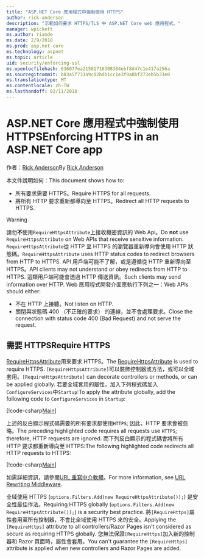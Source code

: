 ```yaml
---
title: "ASP.NET Core 應用程式中強制使用 HTTPS"
author: rick-anderson
description: "示範如何要求 HTTPS/TLS 中 ASP.NET Core web 應用程式。"
manager: wpickett
ms.author: riande
ms.date: 2/9/2018
ms.prod: asp.net-core
ms.technology: aspnet
ms.topic: article
uid: security/enforcing-ssl
ms.openlocfilehash: 636077ea21581716308384ebf8d47c1e417a256a
ms.sourcegitcommit: b83a5f731a9c02bdb1cc1e3f9a8bf273eb5b33e0
ms.translationtype: MT
ms.contentlocale: zh-TW
ms.lasthandoff: 02/11/2018
---
```

# <a name="enforcing-https-in-an-aspnet-core-app"></a><span data-ttu-id="ceea1-103">ASP.NET Core 應用程式中強制使用 HTTPS</span><span class="sxs-lookup"><span data-stu-id="ceea1-103">Enforcing HTTPS in an ASP.NET Core app</span></span>

<span data-ttu-id="ceea1-104">作者：[Rick Anderson](https://twitter.com/RickAndMSFT)</span><span class="sxs-lookup"><span data-stu-id="ceea1-104">By [Rick Anderson](https://twitter.com/RickAndMSFT)</span></span>

<span data-ttu-id="ceea1-105">本文件說明如何：</span><span class="sxs-lookup"><span data-stu-id="ceea1-105">This document shows how to:</span></span>

- <span data-ttu-id="ceea1-106">所有要求需要 HTTPS。</span><span class="sxs-lookup"><span data-stu-id="ceea1-106">Require HTTPS for all requests.</span></span>
- <span data-ttu-id="ceea1-107">將所有 HTTP 要求重新都導向至 HTTPS。</span><span class="sxs-lookup"><span data-stu-id="ceea1-107">Redirect all HTTP requests to HTTPS.</span></span>

> [!WARNING]
> <span data-ttu-id="ceea1-108">請勿**不**使用`RequireHttpsAttribute`上接收機密資訊的 Web Api。</span><span class="sxs-lookup"><span data-stu-id="ceea1-108">Do **not** use `RequireHttpsAttribute` on Web APIs that receive sensitive information.</span></span> <span data-ttu-id="ceea1-109">`RequireHttpsAttribute`從 HTTP 至 HTTPS 的瀏覽器重新導向會使用 HTTP 狀態碼。</span><span class="sxs-lookup"><span data-stu-id="ceea1-109">`RequireHttpsAttribute` uses HTTP status codes to redirect browsers from HTTP to HTTPS.</span></span> <span data-ttu-id="ceea1-110">API 用戶端可能不了解，或是遵循從 HTTP 重新導向至 HTTPS。</span><span class="sxs-lookup"><span data-stu-id="ceea1-110">API clients may not understand or obey redirects from HTTP to HTTPS.</span></span> <span data-ttu-id="ceea1-111">這類用戶端可能會透過 HTTP 傳送資訊。</span><span class="sxs-lookup"><span data-stu-id="ceea1-111">Such clients may send information over HTTP.</span></span> <span data-ttu-id="ceea1-112">Web 應用程式開發介面應執行下列之一：</span><span class="sxs-lookup"><span data-stu-id="ceea1-112">Web APIs should either:</span></span>
>
>* <span data-ttu-id="ceea1-113">不在 HTTP 上接聽。</span><span class="sxs-lookup"><span data-stu-id="ceea1-113">Not listen on HTTP.</span></span>
>* <span data-ttu-id="ceea1-114">關閉與狀態碼 400 （不正確的要求） 的連線，並不會處理要求。</span><span class="sxs-lookup"><span data-stu-id="ceea1-114">Close the connection with status code 400 (Bad Request) and not serve the request.</span></span>

## <a name="require-https"></a><span data-ttu-id="ceea1-115">需要 HTTPS</span><span class="sxs-lookup"><span data-stu-id="ceea1-115">Require HTTPS</span></span>

<span data-ttu-id="ceea1-116">[RequireHttpsAttribute](/dotnet/api/Microsoft.AspNetCore.Mvc.RequireHttpsAttribute)用來要求 HTTPS。</span><span class="sxs-lookup"><span data-stu-id="ceea1-116">The [RequireHttpsAttribute](/dotnet/api/Microsoft.AspNetCore.Mvc.RequireHttpsAttribute) is used to require HTTPS.</span></span> <span data-ttu-id="ceea1-117">`[RequireHttpsAttribute]`可以裝飾控制器或方法，或可以全域套用。</span><span class="sxs-lookup"><span data-stu-id="ceea1-117">`[RequireHttpsAttribute]` can decorate controllers or methods, or can be applied globally.</span></span> <span data-ttu-id="ceea1-118">若要全域套用的屬性，加入下列程式碼加入`ConfigureServices`中`Startup`:</span><span class="sxs-lookup"><span data-stu-id="ceea1-118">To apply the attribute globally, add the following code to `ConfigureServices` in `Startup`:</span></span>

[!code-csharp[Main](authentication/accconfirm/sample/WebApp1/Startup.cs?name=snippet2&highlight=4-999)]

<span data-ttu-id="ceea1-119">上述的反白顯示程式碼需要的所有要求都使用`HTTPS`; 因此，HTTP 要求會被忽略。</span><span class="sxs-lookup"><span data-stu-id="ceea1-119">The preceding highlighted code requires all requests use `HTTPS`; therefore, HTTP requests are ignored.</span></span> <span data-ttu-id="ceea1-120">而下列反白顯示的程式碼會將所有 HTTP 要求都重新導向至 HTTPS:</span><span class="sxs-lookup"><span data-stu-id="ceea1-120">The following highlighted code redirects all HTTP requests to HTTPS:</span></span>

[!code-csharp[Main](authentication/accconfirm/sample/WebApp1/Startup.cs?name=snippet_AddRedirectToHttps&highlight=7-999)]

<span data-ttu-id="ceea1-121">如需詳細資訊，請參閱[URL 重寫中介軟體](xref:fundamentals/url-rewriting)。</span><span class="sxs-lookup"><span data-stu-id="ceea1-121">For more information, see [URL Rewriting Middleware](xref:fundamentals/url-rewriting).</span></span>

<span data-ttu-id="ceea1-122">全域使用 HTTPS (`options.Filters.Add(new RequireHttpsAttribute());`) 是安全性最佳作法。</span><span class="sxs-lookup"><span data-stu-id="ceea1-122">Requiring HTTPS globally (`options.Filters.Add(new RequireHttpsAttribute());`) is a security best practice.</span></span> <span data-ttu-id="ceea1-123">將`[RequireHttps]`屬性套用至所有控制器，不會比全域使用 HTTPS 來的安全。</span><span class="sxs-lookup"><span data-stu-id="ceea1-123">Applying the `[RequireHttps]` attribute to all controllers/Razor Pages isn't considered as secure as requiring HTTPS globally.</span></span> <span data-ttu-id="ceea1-124">您無法保證`[RequireHttps]`加入新的控制器和 Razor 頁面時，屬性會套用。</span><span class="sxs-lookup"><span data-stu-id="ceea1-124">You can't guarantee the `[RequireHttps]` attribute is applied when new controllers and Razor Pages are added.</span></span>